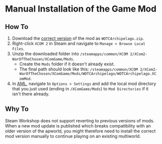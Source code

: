 # Manual Installation of the Game Mod

## How To

1. Download the [correct version](https://github.com/MaxReinstadler/WOTCArchipelago/releases) of the mod as `WOTCArchipelago.zip`.
2. Right-click `XCOM 2` in Steam and navigate to `Manage > Browse Local Files`.
3. Unzip the downloaded folder into `/steamapps/common/XCOM 2/XCom2-WarOfTheChosen/XComGame/Mods`.
    - Create the `Mods` folder if it doesn't already exist.
    - The final path should look like this: `/steamapps/common/XCOM 2/XCom2-WarOfTheChosen/XComGame/Mods/WOTCArchipelago/WOTCArchipelago.XComMod`.
4. In [AML](https://github.com/X2CommunityCore/xcom2-launcher), navigate to `Options > Settings` and add the local mod directory that you just used (ending in `/XComGame/Mods`) to `Mod Directories` if it isn't there already.

## Why To

Steam Workshop does not support reverting to previous versions of mods. When a new mod update is published which breaks compatibility with an older version of the apworld, you might therefore need to install the correct mod version manually to continue playing on an existing multiworld.
